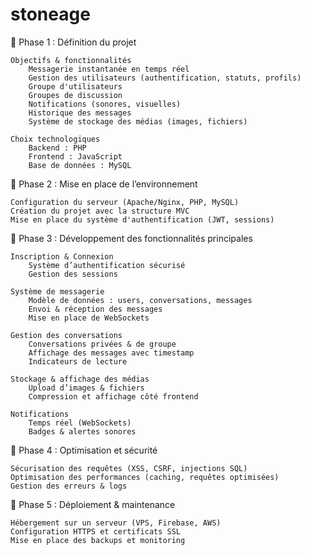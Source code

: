 # stoneage

🔹 Phase 1 : Définition du projet

    Objectifs & fonctionnalités
        Messagerie instantanée en temps réel
        Gestion des utilisateurs (authentification, statuts, profils)
        Groupe d'utilisateurs
        Groupes de discussion
        Notifications (sonores, visuelles)
        Historique des messages
        Système de stockage des médias (images, fichiers)

    Choix technologiques
        Backend : PHP 
        Frontend : JavaScript 
        Base de données : MySQL
   

🔹 Phase 2 : Mise en place de l’environnement

    Configuration du serveur (Apache/Nginx, PHP, MySQL)
    Création du projet avec la structure MVC
    Mise en place du système d'authentification (JWT, sessions)

🔹 Phase 3 : Développement des fonctionnalités principales

    Inscription & Connexion
        Système d’authentification sécurisé
        Gestion des sessions

    Système de messagerie
        Modèle de données : users, conversations, messages
        Envoi & réception des messages
        Mise en place de WebSockets

    Gestion des conversations
        Conversations privées & de groupe
        Affichage des messages avec timestamp
        Indicateurs de lecture

    Stockage & affichage des médias
        Upload d’images & fichiers
        Compression et affichage côté frontend

    Notifications
        Temps réel (WebSockets)
        Badges & alertes sonores

🔹 Phase 4 : Optimisation et sécurité

    Sécurisation des requêtes (XSS, CSRF, injections SQL)
    Optimisation des performances (caching, requêtes optimisées)
    Gestion des erreurs & logs

🔹 Phase 5 : Déploiement & maintenance

    Hébergement sur un serveur (VPS, Firebase, AWS)
    Configuration HTTPS et certificats SSL
    Mise en place des backups et monitoring